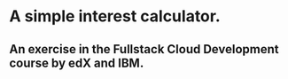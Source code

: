 # A simple interest calculator.

## An exercise in the Fullstack Cloud Development course by edX and IBM.
